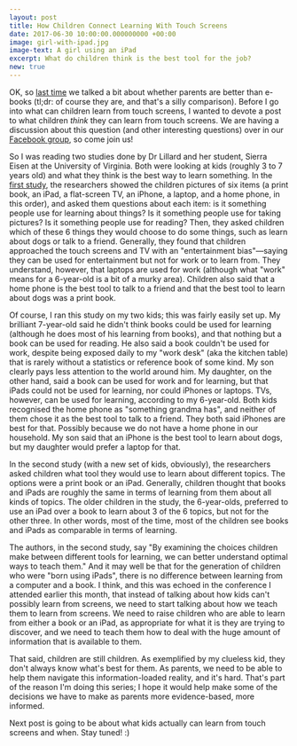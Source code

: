 ```yaml
---
layout: post
title: How Children Connect Learning With Touch Screens
date: 2017-06-30 10:00:00.000000000 +00:00
image: girl-with-ipad.jpg
image-text: A girl using an iPad
excerpt: What do children think is the best tool for the job?
new: true
---
```


OK, so [last time](https://galpod.com/parents-vs-media/) we talked a bit about whether parents are better than e-books (tl;dr: of course they are, and that's a silly comparison). Before I go into what can children learn from touch screens, I wanted to devote a post to what children *think* they can learn from touch screens. We are having a discussion about this question (and other interesting questions) over in our [Facebook group](https://www.facebook.com/groups/1456686561021212/), so come join us!

So I was reading two studies done by Dr Lillard and her student, Sierra Eisen at the University of Virginia. Both were looking at kids (roughly 3 to 7 years old) and what they think is the best way to learn something. In the [first study](http://faculty.virginia.edu/ASLillard/PDFs/Eisen%20&%20Lillard%20(2016).pdf), the researchers showed the children pictures of six items (a print book, an iPad, a flat-screen TV, an iPhone, a laptop, and a home phone, in this order), and asked them questions about each item: is it something people use for learning about things? Is it something people use for taking pictures? Is it something people use for reading? Then, they asked children which of these 6 things they would choose to do some things, such as learn about dogs or talk to a friend. Generally, they found that children approached the touch screens and TV with an "entertainment bias"&mdash;saying they can be used for entertainment but not for work or to learn from. They understand, however, that laptops are used for work (although what "work" means for a 6-year-old is a bit of a murky area). Children also said that a home phone is the best tool to talk to a friend and that the best tool to learn about dogs was a print book.

Of course, I ran this study on my two kids; this was fairly easily set up. My brilliant 7-year-old said he didn't think books could be used for learning (although he does most of his learning from books), and that nothing but a book can be used for reading. He also said a book couldn't be used for work, despite being exposed daily to my "work desk" (aka the kitchen table) that is rarely without a statistics or reference book of some kind. My son clearly pays less attention to the world around him. My daughter, on the other hand, said a book can be used for work and for learning, but that iPads could not be used for learning, nor could iPhones or laptops. TVs, however, can be used for learning, according to my 6-year-old. Both kids recognised the home phone as "something grandma has", and neither of them chose it as the best tool to talk to a friend. They both said iPhones are best for that. Possibly because we do not have a home phone in our household. My son said that an iPhone is the best tool to learn about dogs, but my daughter would prefer a laptop for that.

In the second study (with a new set of kids, obviously), the researchers asked children what tool they would use to learn about different topics. The options were a print book or an iPad. Generally, children thought that books and iPads are roughly the same in terms of learning from them about all kinds of topics. The older children in the study, the 6-year-olds, preferred to use an iPad over a book to learn about 3 of the 6 topics, but not for the other three. In other words, most of the time, most of the children see books and iPads as comparable in terms of learning.

The authors, in the second study, say "By examining the choices children make between different tools for learning, we can better understand optimal ways to teach them." And it may well be that for the generation of children who were "born using iPads", there is no difference between learning from a computer and a book. I think, and this was echoed in the conference I attended earlier this month, that instead of talking about how kids can't possibly learn from screens, we need to start talking about how we teach them to learn from screens. We need to raise children who are able to learn from either a book or an iPad, as appropriate for what it is they are trying to discover, and we need to teach them how to deal with the huge amount of information that is available to them.

That said, children are still children. As exemplified by my clueless kid, they don't always know what's best for them. As parents, we need to be able to help them navigate this information-loaded reality, and it's hard. That's part of the reason I'm doing this series; I hope it would help make some of the decisions we have to make as parents more evidence-based, more informed.

Next post is going to be about what kids actually can learn from touch screens and when. Stay tuned! :)
